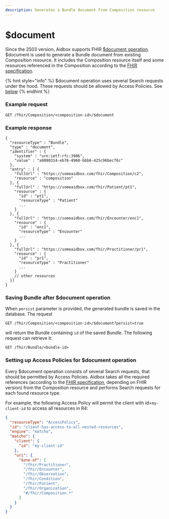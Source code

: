 ```yaml
---
description: Generates a Bundle document from Composition resource
---
```


# $document

Since the 2503 version, Aidbox supports FHIR [$document operation](https://www.hl7.org/fhir/composition-operation-document.html). $document is used to generate a Bundle document from existing Composition resource. It includes the Composition resource itself and some resources referenced in the Composition according to the [FHIR specification](https://www.hl7.org/fhir/documents.html#content).&#x20;

{% hint style="info" %}
$document operation uses several Search requests under the hood. These requests should be allowed by Access Policies. See [below](document.md#setting-up-access-policies-for-document-operation)
{% endhint %}

### Example request

```
GET /fhir/Composition/<composition-id>/$document
```

### Example response

```
{
  "resourceType" : "Bundle",
  "type" : "document",
  "identifier" : {
    "system" : "urn:ietf:rfc:3986",
    "value" : "a9080314-eb76-4968-bbb6-425c96becf6c"
  },
  "entry" : [ {
    "fullUrl" : "https://someaidbox.com/fhir/Composition/c2",
    "resource" : "composition"
  }, {
    "fullUrl" : "https://someaidbox.com/fhir/Patient/pt1",
    "resource" : {
      "id" : "pt1",
      "resourceType" : "Patient"
      ...
    }
  }, {
    "fullUrl" : "https://someaidbox.com/fhir/Encounter/enc1",
    "resource" : {
      "id" : "enc1",
      "resourceType" : "Encounter"
      ...
    }
  }, {
    "fullUrl" : "https://someaidbox.com/fhir/Practitioner/pr1",
    "resource" : {
      "id" : "pr1",
      "resourceType" : "Practitioner"
      ...
    }
    // other resources
  }]
}
```

### Saving Bundle after $document operation

When `persist` parameter is provided, the generated bundle is saved in the database. The request

```
GET /fhir/Composition/<composition-id>/$document?persist=true
```

will return the Bundle containing `id` of the saved Bundle. The following request can retrieve it:

```
GET /fhir/Bundle/<bundle-id>
```

### Setting up Access Policies for $document operation

Every $document operation consists of several Search requests, that should be permitted by Access Policies. Aidbox takes all the required references (according to the [FHIR specification](https://www.hl7.org/fhir/documents.html#content), depending on FHIR version) from the Composition resource and performs Search requests for each found resource type.&#x20;

For example, the following Access Policy will permit the client with id=`my-client-id` to access all resources in R4:

```json
{
  "resourceType": "AccessPolicy",
  "id": "client-has-access-to-all-nested-resources",
  "engine": "matcho",
  "matcho": {
    "client": {
      "id": "my-client-id"
    },
    "uri": {
      "$one-of": [
        "/fhir/Practitioner",
        "/fhir/Encounter",
        "/fhir/Observation",
        "/fhir/Condition",
        "/fhir/Patient",
        "/fhir/Organization",
        "#/fhir/Composition.*"
      ]
    }
  }
}
```
